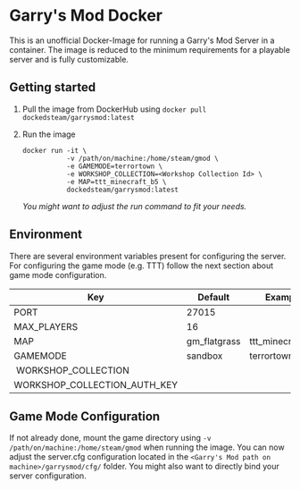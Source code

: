 # Garry's Mod Docker

This is an unofficial Docker-Image for running a Garry's Mod Server in a container. The image is reduced to the minimum requirements for a playable server and is fully customizable.

## Getting started

1. Pull the image from DockerHub using `docker pull dockedsteam/garrysmod:latest`
2. Run the image

   ```shell
   docker run -it \
              -v /path/on/machine:/home/steam/gmod \
              -e GAMEMODE=terrortown \
              -e WORKSHOP_COLLECTION=<Workshop Collection Id> \
              -e MAP=ttt_minecraft_b5 \
              dockedsteam/garrysmod:latest
   ```

   _You might want to adjust the run command to fit your needs._

## Environment

There are several environment variables present for configuring the server.  For configuring the game mode  (e.g. TTT) follow the next section about game mode configuration.

| Key   | Default | Example |
| --- | --- | --- |
| PORT | 27015 | |
| MAX_PLAYERS | 16 |
| MAP |  gm_flatgrass | ttt_minecraft_b5 |
| GAMEMODE | sandbox | terrortown |
| WORKSHOP_COLLECTION | | |
| WORKSHOP_COLLECTION_AUTH_KEY | | |

## Game Mode Configuration

If not already done, mount the game directory using `-v /path/on/machine:/home/steam/gmod` when running the image.
You can now adjust the server.cfg configuration located in the `<Garry's Mod path on machine>/garrysmod/cfg/` folder.
You might also want to directly bind your server configuration.
